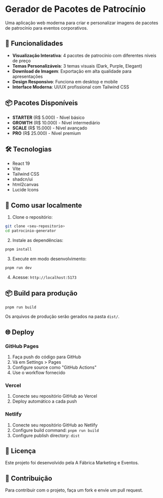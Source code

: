 # Gerador de Pacotes de Patrocínio

Uma aplicação web moderna para criar e personalizar imagens de pacotes de patrocínio para eventos corporativos.

## 🚀 Funcionalidades

- **Visualização Interativa**: 4 pacotes de patrocínio com diferentes níveis de preço
- **Temas Personalizáveis**: 3 temas visuais (Dark, Purple, Elegant)
- **Download de Imagem**: Exportação em alta qualidade para apresentações
- **Design Responsivo**: Funciona em desktop e mobile
- **Interface Moderna**: UI/UX profissional com Tailwind CSS

## 📦 Pacotes Disponíveis

- **STARTER** (R$ 5.000) - Nível básico
- **GROWTH** (R$ 10.000) - Nível intermediário  
- **SCALE** (R$ 15.000) - Nível avançado
- **PRO** (R$ 25.000) - Nível premium

## 🛠️ Tecnologias

- React 19
- Vite
- Tailwind CSS
- shadcn/ui
- html2canvas
- Lucide Icons

## 🚀 Como usar localmente

1. Clone o repositório:
```bash
git clone <seu-repositorio>
cd patrocinio-generator
```

2. Instale as dependências:
```bash
pnpm install
```

3. Execute em modo desenvolvimento:
```bash
pnpm run dev
```

4. Acesse: `http://localhost:5173`

## 📦 Build para produção

```bash
pnpm run build
```

Os arquivos de produção serão gerados na pasta `dist/`.

## 🌐 Deploy

### GitHub Pages
1. Faça push do código para GitHub
2. Vá em Settings > Pages
3. Configure source como "GitHub Actions"
4. Use o workflow fornecido

### Vercel
1. Conecte seu repositório GitHub ao Vercel
2. Deploy automático a cada push

### Netlify
1. Conecte seu repositório GitHub ao Netlify
2. Configure build command: `pnpm run build`
3. Configure publish directory: `dist`

## 📄 Licença

Este projeto foi desenvolvido pela A Fábrica Marketing e Eventos.

## 🤝 Contribuição

Para contribuir com o projeto, faça um fork e envie um pull request.

